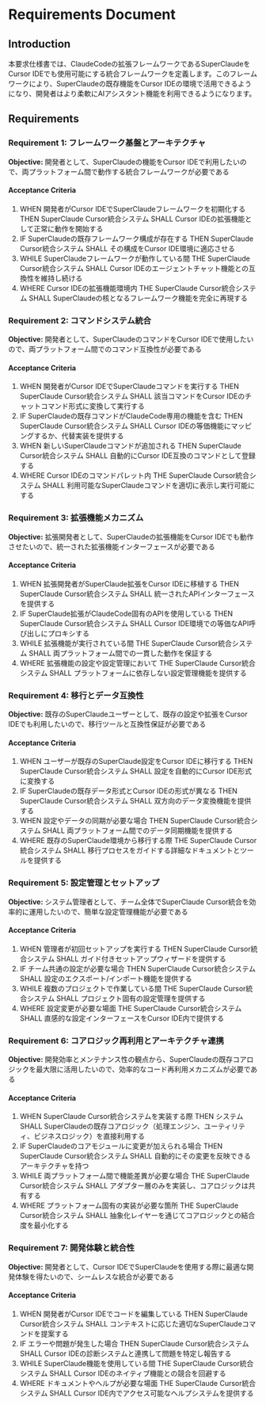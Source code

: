 # Requirements Document

## Introduction

本要求仕様書では、ClaudeCodeの拡張フレームワークであるSuperClaudeをCursor IDEでも使用可能にする統合フレームワークを定義します。このフレームワークにより、SuperClaudeの既存機能をCursor IDEの環境で活用できるようになり、開発者はより柔軟にAIアシスタント機能を利用できるようになります。

## Requirements

### Requirement 1: フレームワーク基盤とアーキテクチャ
**Objective:** 開発者として、SuperClaudeの機能をCursor IDEで利用したいので、両プラットフォーム間で動作する統合フレームワークが必要である

#### Acceptance Criteria

1. WHEN 開発者がCursor IDEでSuperClaudeフレームワークを初期化する THEN SuperClaude Cursor統合システム SHALL Cursor IDEの拡張機能として正常に動作を開始する
2. IF SuperClaudeの既存フレームワーク構成が存在する THEN SuperClaude Cursor統合システム SHALL その構成をCursor IDE環境に適応させる
3. WHILE SuperClaudeフレームワークが動作している間 THE SuperClaude Cursor統合システム SHALL Cursor IDEのエージェントチャット機能との互換性を維持し続ける
4. WHERE Cursor IDEの拡張機能環境内 THE SuperClaude Cursor統合システム SHALL SuperClaudeの核となるフレームワーク機能を完全に再現する

### Requirement 2: コマンドシステム統合
**Objective:** 開発者として、SuperClaudeのコマンドをCursor IDEで使用したいので、両プラットフォーム間でのコマンド互換性が必要である

#### Acceptance Criteria

1. WHEN 開発者がCursor IDEでSuperClaudeコマンドを実行する THEN SuperClaude Cursor統合システム SHALL 該当コマンドをCursor IDEのチャットコマンド形式に変換して実行する
2. IF SuperClaudeの既存コマンドがClaudeCode専用の機能を含む THEN SuperClaude Cursor統合システム SHALL Cursor IDEの等価機能にマッピングするか、代替実装を提供する
3. WHEN 新しいSuperClaudeコマンドが追加される THEN SuperClaude Cursor統合システム SHALL 自動的にCursor IDE互換のコマンドとして登録する
4. WHERE Cursor IDEのコマンドパレット内 THE SuperClaude Cursor統合システム SHALL 利用可能なSuperClaudeコマンドを適切に表示し実行可能にする

### Requirement 3: 拡張機能メカニズム
**Objective:** 拡張開発者として、SuperClaudeの拡張機能をCursor IDEでも動作させたいので、統一された拡張機能インターフェースが必要である

#### Acceptance Criteria

1. WHEN 拡張開発者がSuperClaude拡張をCursor IDEに移植する THEN SuperClaude Cursor統合システム SHALL 統一されたAPIインターフェースを提供する
2. IF SuperClaude拡張がClaudeCode固有のAPIを使用している THEN SuperClaude Cursor統合システム SHALL Cursor IDE環境での等価なAPI呼び出しにプロキシする
3. WHILE 拡張機能が実行されている間 THE SuperClaude Cursor統合システム SHALL 両プラットフォーム間での一貫した動作を保証する
4. WHERE 拡張機能の設定や設定管理において THE SuperClaude Cursor統合システム SHALL プラットフォームに依存しない設定管理機能を提供する

### Requirement 4: 移行とデータ互換性
**Objective:** 既存のSuperClaudeユーザーとして、既存の設定や拡張をCursor IDEでも利用したいので、移行ツールと互換性保証が必要である

#### Acceptance Criteria

1. WHEN ユーザーが既存のSuperClaude設定をCursor IDEに移行する THEN SuperClaude Cursor統合システム SHALL 設定を自動的にCursor IDE形式に変換する
2. IF SuperClaudeの既存データ形式とCursor IDEの形式が異なる THEN SuperClaude Cursor統合システム SHALL 双方向のデータ変換機能を提供する
3. WHEN 設定やデータの同期が必要な場合 THEN SuperClaude Cursor統合システム SHALL 両プラットフォーム間でのデータ同期機能を提供する
4. WHERE 既存のSuperClaude環境から移行する際 THE SuperClaude Cursor統合システム SHALL 移行プロセスをガイドする詳細なドキュメントとツールを提供する

### Requirement 5: 設定管理とセットアップ
**Objective:** システム管理者として、チーム全体でSuperClaude Cursor統合を効率的に運用したいので、簡単な設定管理機能が必要である

#### Acceptance Criteria

1. WHEN 管理者が初回セットアップを実行する THEN SuperClaude Cursor統合システム SHALL ガイド付きセットアップウィザードを提供する
2. IF チーム共通の設定が必要な場合 THEN SuperClaude Cursor統合システム SHALL 設定のエクスポート/インポート機能を提供する
3. WHILE 複数のプロジェクトで作業している間 THE SuperClaude Cursor統合システム SHALL プロジェクト固有の設定管理を提供する
4. WHERE 設定変更が必要な場面 THE SuperClaude Cursor統合システム SHALL 直感的な設定インターフェースをCursor IDE内で提供する

### Requirement 6: コアロジック再利用とアーキテクチャ連携
**Objective:** 開発効率とメンテナンス性の観点から、SuperClaudeの既存コアロジックを最大限に活用したいので、効率的なコード再利用メカニズムが必要である

#### Acceptance Criteria

1. WHEN SuperClaude Cursor統合システムを実装する際 THEN システム SHALL SuperClaudeの既存コアロジック（処理エンジン、ユーティリティ、ビジネスロジック）を直接利用する
2. IF SuperClaudeのコアモジュールに変更が加えられる場合 THEN SuperClaude Cursor統合システム SHALL 自動的にその変更を反映できるアーキテクチャを持つ
3. WHILE 両プラットフォーム間で機能差異が必要な場合 THE SuperClaude Cursor統合システム SHALL アダプター層のみを実装し、コアロジックは共有する
4. WHERE プラットフォーム固有の実装が必要な箇所 THE SuperClaude Cursor統合システム SHALL 抽象化レイヤーを通じてコアロジックとの結合度を最小化する

### Requirement 7: 開発体験と統合性
**Objective:** 開発者として、Cursor IDEでSuperClaudeを使用する際に最適な開発体験を得たいので、シームレスな統合が必要である

#### Acceptance Criteria

1. WHEN 開発者がCursor IDEでコードを編集している THEN SuperClaude Cursor統合システム SHALL コンテキストに応じた適切なSuperClaudeコマンドを提案する
2. IF エラーや問題が発生した場合 THEN SuperClaude Cursor統合システム SHALL Cursor IDEの診断システムと連携して問題を特定し報告する
3. WHILE SuperClaude機能を使用している間 THE SuperClaude Cursor統合システム SHALL Cursor IDEのネイティブ機能との競合を回避する
4. WHERE ドキュメントやヘルプが必要な場面 THE SuperClaude Cursor統合システム SHALL Cursor IDE内でアクセス可能なヘルプシステムを提供する